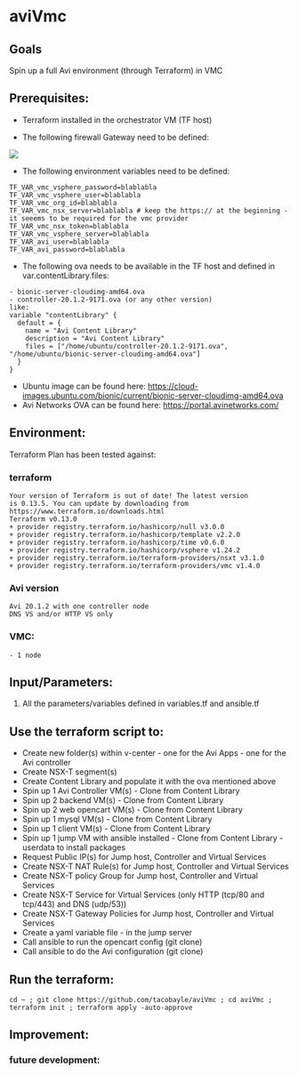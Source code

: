 # aviVmc

## Goals
Spin up a full Avi environment (through Terraform) in VMC

## Prerequisites:
- Terraform installed in the orchestrator VM (TF host)


- The following firewall Gateway need to be defined:

![](.README_images/8577c0fb.png)


- The following environment variables need to be defined:
```
TF_VAR_vmc_vsphere_password=blablabla
TF_VAR_vmc_vsphere_user=blablabla
TF_VAR_vmc_org_id=blablabla
TF_VAR_vmc_nsx_server=blablabla # keep the https:// at the beginning - it seeems to be required for the vmc provider
TF_VAR_vmc_nsx_token=blablabla
TF_VAR_vmc_vsphere_server=blablabla
TF_VAR_avi_user=blablabla
TF_VAR_avi_password=blablabla
```
- The following ova needs to be available in the TF host and defined in var.contentLibrary.files:
```
- bionic-server-cloudimg-amd64.ova
- controller-20.1.2-9171.ova (or any other version)
like:
variable "contentLibrary" {
  default = {
    name = "Avi Content Library"
    description = "Avi Content Library"
    files = ["/home/ubuntu/controller-20.1.2-9171.ova", "/home/ubuntu/bionic-server-cloudimg-amd64.ova"]
  }
}
```

- Ubuntu image can be found here:
https://cloud-images.ubuntu.com/bionic/current/bionic-server-cloudimg-amd64.ova
- Avi Networks OVA can be found here:
https://portal.avinetworks.com/

## Environment:

Terraform Plan has been tested against:

### terraform
```
Your version of Terraform is out of date! The latest version
is 0.13.5. You can update by downloading from https://www.terraform.io/downloads.html
Terraform v0.13.0
+ provider registry.terraform.io/hashicorp/null v3.0.0
+ provider registry.terraform.io/hashicorp/template v2.2.0
+ provider registry.terraform.io/hashicorp/time v0.6.0
+ provider registry.terraform.io/hashicorp/vsphere v1.24.2
+ provider registry.terraform.io/terraform-providers/nsxt v3.1.0
+ provider registry.terraform.io/terraform-providers/vmc v1.4.0
```

### Avi version
```
Avi 20.1.2 with one controller node
DNS VS and/or HTTP VS only
```

### VMC:
```
- 1 node
```

## Input/Parameters:
1. All the parameters/variables defined in variables.tf and ansible.tf

## Use the terraform script to:
- Create new folder(s) within v-center - one for the Avi Apps - one for the Avi controller
- Create NSX-T segment(s)
- Create Content Library and populate it with the ova mentioned above 
- Spin up 1 Avi Controller VM(s) - Clone from Content Library
- Spin up 2 backend VM(s) - Clone from Content Library
- Spin up 2 web opencart VM(s) - Clone from Content Library
- Spin up 1 mysql VM(s) - Clone from Content Library
- Spin up 1 client VM(s) - Clone from Content Library
- Spin up 1 jump VM with ansible installed  - Clone from Content Library - userdata to install packages
- Request Public IP(s) for Jump host, Controller and Virtual Services
- Create NSX-T NAT Rule(s) for Jump host, Controller and Virtual Services
- Create NSX-T policy Group for Jump host, Controller and Virtual Services
- Create NSX-T Service for Virtual Services (only HTTP (tcp/80 and tcp/443) and DNS (udp/53))
- Create NSX-T Gateway Policies for Jump host, Controller and Virtual Services
- Create a yaml variable file - in the jump server
- Call ansible to run the opencart config (git clone)
- Call ansible to do the Avi configuration (git clone)

## Run the terraform:
```
cd ~ ; git clone https://github.com/tacobayle/aviVmc ; cd aviVmc ; terraform init ; terraform apply -auto-approve
```

## Improvement:

### future development:
